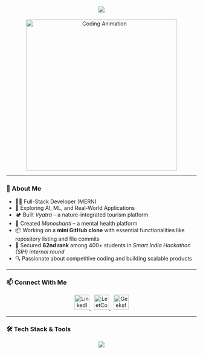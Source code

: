 <h1 align="center">
  <img src="https://readme-typing-svg.demolab.com?font=Fira+Code&size=30&duration=3000&pause=1000&center=true&vCenter=true&multiline=true&width=800&height=100&lines=Hi+%F0%9F%91%8B%2C+I'm+Keshav;Full-Stack+Developer+%7C+Hackathon+Enthusiast alt="Typing SVG" />
</h1>

<p align="center">
  <img src="https://media.giphy.com/media/qgQUggAC3Pfv687qPC/giphy.gif" width="400" alt="Coding Animation" />
</p>

---

### 🚀 About Me

- 👨‍💻 Full-Stack Developer (MERN)
- 🤖 Exploring AI, ML, and Real-World Applications
- 🏕️ Built *Vyatra* – a nature-integrated tourism platform  
- 🧠 Created *Manoshanti* – a mental health platform  
- 📦 Working on a **mini GitHub clone** with essential functionalities like repository listing and file commits  
- 🎯 Secured **62nd rank** among 400+ students in *Smart India Hackathon (SIH) internal round*  
- 🔍 Passionate about competitive coding and building scalable products

---

### 📫 Connect With Me

<p align="center">
  <a href="https://www.linkedin.com/in/keshav-0b079b281/" target="_blank">
    <img src="https://skillicons.dev/icons?i=linkedin" height="40" alt="LinkedIn" />
  </a>&nbsp;
  <a href="https://leetcode.com/u/Keshavjha16/" target="_blank">
    <img src="https://upload.wikimedia.org/wikipedia/commons/1/19/LeetCode_logo_black.png" height="40" alt="LeetCode" />
  </a>&nbsp;
  <a href="https://www.geeksforgeeks.org/user/keshavjfozq/" target="_blank">
    <img src="https://upload.wikimedia.org/wikipedia/commons/4/43/GeeksforGeeks.svg" height="40" alt="GeeksforGeeks" />
  </a>
</p>

---

### 🛠 Tech Stack & Tools

<p align="center">
  <img src="https://skillicons.dev/icons?i=cpp,java,python,html,css,js,bootstrap,react,nodejs,express,mongodb,mysql,git,tailwind,vscode,figma,aws" />
</p>
